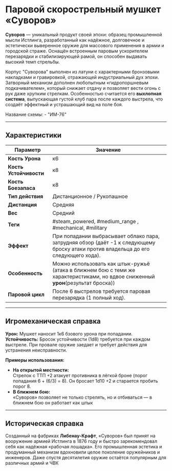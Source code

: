 # Паровой скорострельный мушкет «Суворов»

**Суворов** — уникальный продукт своей эпохи: образец промышленной мысли Истлинга, разработанный как надёжное, долговечное и эстетически выверенное оружие для массового применения в армии и городской страже. Оснащён встроенным паровым ускорителем перезарядки и стабилизирующей рамой, он способен выдавать высокий темп стрельбы.

Корпус "Суворова" выполнен из латуни с характерными бронзовыми накладками и гравировкой, отражающей индустриальный дух эпохи. Затворный механизм дополнен любопытным «гидропоршневым подкачивателем», который снижает отдачу и позволяет вести огонь с рук даже хрупким стрелкам. Особенностью считается его **выхлопная система**, выпускающая густой клуб пара после каждого выстрела, что создаёт эффектный и устрашающий вид на поле боя.

Название схемы: - "ИМ-76"  

---
## Характеристики

| Параметр               | Значение                                                                                                                            |
| ---------------------- | ----------------------------------------------------------------------------------------------------------------------------------- |
| **Кость Урона**        | к6                                                                                                                                  |
| **Кость Устойчивости** | к8                                                                                                                                  |
| **Кость Боезапаса**    | к8                                                                                                                                  |
| **Тип действия**       | Дистанционное / Рукопашное                                                                                                          |
| **Дистанция**          | Средняя                                                                                                                             |
| **Вес**                | Средний                                                                                                                             |
| **Теги**               | #steam_powered, #medium_range , #mechanical, #military                                                                              |
| **Эффект**             | При попадании выбрасывает облако пара, затрудняя обзор (даёт -1 к следующему броску атаки против владельца до его следующего хода). |
| **Особенность**        | Можно использовать как штык-ружьё (атака в ближнем бою с теми же характеристиками, но вдвое сниженный **урон**(результат броска))   |
| **Паровой цикл**       | После 6 выстрелов требуется паровая перезарядка (1 полный ход).                                                                     |

---
## Игромеханическая справка

**Урон:** Мушкет наносит 1к6 бзового урона при попадании.  
**Устойчивость:** Бросок устойчивости (1d8) требуется при каждом выстреле. При провале оружие заедает и требует действия для устранения неисправности.

**Примеры использования:**
- **На открытой местности:**  
  Стрелок с ТТП +2 атакует противника в лёгкой броне (порог попадания 6 + (6/3) = 8). Он бросает 1d10 +2 и старается пробить порог 8.
- **В ближнем бою:**  
  «Суворов» позволяет не только стрелять, но и отбиваться — в ближнем бою он работает как штык

---

## Историческая справка

Созданный на фабриках **Либенау-Крафт**, «Суворов» был принят на вооружение армией Истлинга в 1876 году и быстро зарекомендовал себя как надёжная «рабочая лошадка». Его промышленная эстетика и продуманный механизм вдохновили целое поколение оружейников и инженеров. Даже спустя десятилетия оружие остаётся популярным для различных армий и ЧВК
